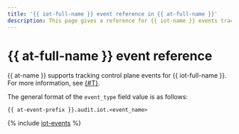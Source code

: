 ```yaml
---
title: '{{ iot-full-name }} event reference in {{ at-full-name }}'
description: This page gives a reference for {{ iot-name }} events tracked in {{ at-name }}.
---
```


# {{ at-full-name }} event reference

{{ at-name }} supports tracking control plane events for {{ iot-full-name }}. For more information, see [{#T}](../audit-trails/concepts/format.md).

The general format of the `event_type` field value is as follows:

```text
{{ at-event-prefix }}.audit.iot.<event_name>
```

{% include [iot-events](../_includes/audit-trails/events/iot-events.md) %}
